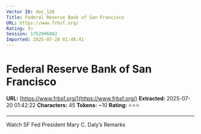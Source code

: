 ```yaml
---
Vector ID: doc_120
Title: Federal Reserve Bank of San Francisco
URL: https://www.frbsf.org/
Rating: 3⭐
Session: 1752996002
Imported: 2025-07-20 01:48:41
---
```


# Federal Reserve Bank of San Francisco

**URL:** [https://www.frbsf.org/](https://www.frbsf.org/)
**Extracted:** 2025-07-20 01:42:22
**Characters:** 45
**Tokens:** ~10
**Rating:** ⭐⭐⭐

---

Watch SF Fed President Mary C. Daly’s Remarks